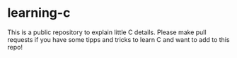 # learning-c
This is a public repository to explain little C details. Please make pull requests if you have some tipps and tricks to learn C and want to add to this repo!

